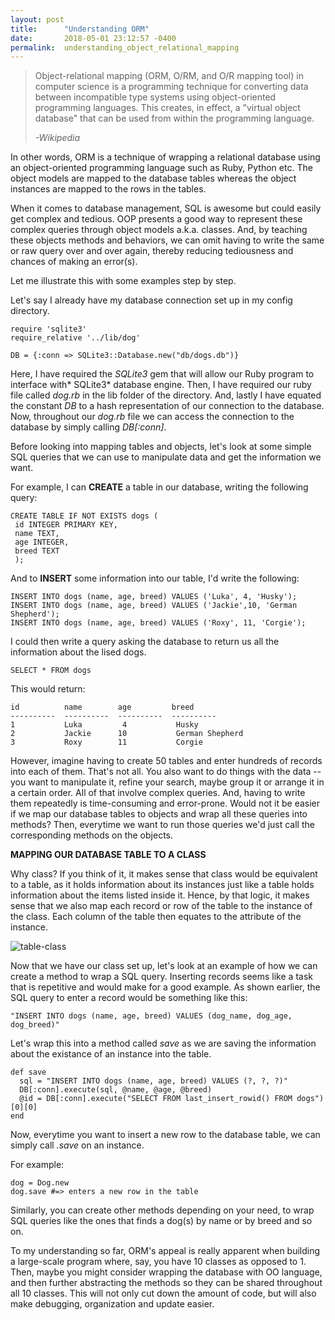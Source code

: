 ```yaml
---
layout: post
title:      "Understanding ORM"
date:       2018-05-01 23:12:57 -0400
permalink:  understanding_object_relational_mapping
---
```





> Object-relational mapping (ORM, O/RM, and O/R mapping tool) in computer science is a programming technique for converting data between incompatible type systems using object-oriented programming languages. This creates, in effect, a "virtual object database" that can be used from within the programming language.
> 
> *-Wikipedia*


In other words, ORM is a technique of wrapping a relational database using an object-oriented programming language such as Ruby, Python etc. The object  models are mapped to the database tables whereas the object instances are mapped to the rows in the tables. 

When it comes to database management, SQL is awesome but could easily get complex and tedious. OOP presents a good way to represent these complex queries through object models a.k.a. classes. And, by teaching these objects methods and behaviors, we can omit having to write the same or raw query over and over again, thereby reducing tediousness and chances of making an error(s).

Let me illustrate this with some examples step by step.

Let's say I already have my database connection set up in my config directory.

```
require 'sqlite3'
require_relative '../lib/dog'
 
DB = {:conn => SQLite3::Database.new("db/dogs.db")}
```
Here, I have required the *SQLite3* gem that will allow our Ruby program to interface with* SQLite3* database engine. Then, I have required our ruby file called *dog.rb* in the lib folder of the directory. And, lastly I have equated the constant *DB* to a hash representation of our connection to the database. Now, throughout our *dog.rb* file we can access the connection to the database by simply calling *DB[:conn]*.

Before looking into mapping tables and objects,  let's look at some simple SQL queries that we can use to manipulate data and get the information we want. 

For example, I can **CREATE** a table in our database, writing the following query:

```
CREATE TABLE IF NOT EXISTS dogs (
 id INTEGER PRIMARY KEY,
 name TEXT,
 age INTEGER,
 breed TEXT
 );
 ```
 
And to  **INSERT** some information into our table, I'd write the following:
 
```
INSERT INTO dogs (name, age, breed) VALUES ('Luka', 4, 'Husky');
INSERT INTO dogs (name, age, breed) VALUES ('Jackie',10, 'German Shepherd');
INSERT INTO dogs (name, age, breed) VALUES ('Roxy', 11, 'Corgie');
```
I could then write a query asking the database to return us all the information about the lised dogs.

```
SELECT * FROM dogs
```
 This would return:
 ```
 id          name        age         breed
----------  ----------  ----------  ----------
1           Luka         4           Husky
2           Jackie      10           German Shepherd
3           Roxy        11           Corgie
```
However, imagine having to create 50 tables and enter hundreds of records into each of them. That's not all. You also want to do things with the data -- you want to manipulate it, refine your search, maybe group it or arrange it in a certain order. All of that involve complex queries. And, having to write them repeatedly is time-consuming and error-prone. Would not it be easier if we map our database tables to objects and wrap all these queries into methods? Then, everytime we want to run those queries we'd just call the corresponding methods on the objects.

**MAPPING OUR DATABASE TABLE TO A CLASS**

Why class? If you think of it, it makes sense that class would be equivalent to a table, as it holds information about its instances just like a table holds information about the items listed inside it. Hence, by that logic, it makes sense that we also map each record or row of the table to the instance of the class. Each column of the table then equates to the attribute of the instance.

![table-class](https://i.imgur.com/64YqrZJ.png)

Now that we have our class set up, let's look at an example of how we can create a method to wrap a SQL query. Inserting records seems like a task that is repetitive and would make for a good example. As shown earlier, the SQL query to enter a record would be something like this:

```
"INSERT INTO dogs (name, age, breed) VALUES (dog_name, dog_age, dog_breed)"
```

Let's wrap this into a method called *save* as we are saving the information about the existance of an instance into the table.

```
def save
  sql = "INSERT INTO dogs (name, age, breed) VALUES (?, ?, ?)"
  DB[:conn].execute(sql, @name, @age, @breed)
  @id = DB[:conn].execute("SELECT FROM last_insert_rowid() FROM dogs")[0][0]
end
```
Now, everytime you want to insert a new row to the database table, we can simply call *.save* on an instance.

For example:

```
dog = Dog.new
dog.save #=> enters a new row in the table
```

Similarly, you can create other methods depending on your need, to wrap SQL queries like the ones that finds a dog(s) by name or by breed and so on. 

To my understanding so far, ORM's appeal is really apparent when building a large-scale program where, say, you have 10 classes as opposed to 1. Then, maybe you might consider wrapping the database with OO language, and then further abstracting the methods so they can be shared throughout all 10 classes. This will not only cut down the amount of code, but will also make debugging, organization and update easier.

